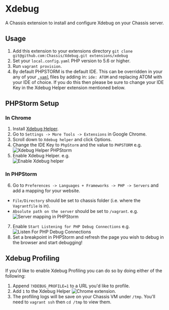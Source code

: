 # Xdebug
A Chassis extension to install and configure Xdebug on your Chassis server.

## Usage
1. Add this extension to your extensions directory `git clone git@github.com:Chassis/Xdebug.git extensions/xdebug`
2. Set your `local.config.yaml` PHP version to 5.6 or higher.
3. Run `vagrant provision`.
4. By default PHPSTORM is the default IDE. This can be overridden in your any of your [`.yaml`](https://github.com/Chassis/Chassis/blob/master/config.yaml#L6-#L9) files by adding in:
`ide: ATOM` and replacing ATOM with your IDE of choice. If you do this then please be sure to change your IDE Key in the Xdebug Helper extension mentioned below.

## PHPStorm Setup
### In Chrome
1. Install [Xdebug Helper](https://chrome.google.com/webstore/detail/xdebug-helper/eadndfjplgieldjbigjakmdgkmoaaaoc).
2. Go to `Settings -> More Tools -> Extensions` in Google Chrome.
3. Scroll down to `Xdebug helper` and click Options.
4. Change the IDE Key to `PhpStorm` and the value to `PHPSTORM` e.g.<br />![Xdebug Helper PHPStorm](https://bronsons-captured.s3.amazonaws.com/Xdebug_helper_2016-11-07_17-50-49.png)<br />
5. Enable Xdebug Helper. e.g.<br />![Enable Xdebug helper](https://bronsons-captured.s3.amazonaws.com/xdebug.png)<br />

### In PHPStorm
6. Go to `Preferences -> Languages + Frameworks -> PHP -> Servers` and add a mapping for your website.
 - `File/Directory` should be set to chassis folder (i.e. where the `Vagrantfile` is in).
 - `Absolute path on the server` should be set to `/vagrant`.
  e.g.<br />![Server mapping in PHPStorm](https://bronsons-captured.s3.amazonaws.com/phpstorm.png)<br />
7. Enable `Start Listening for PHP Debug Connections` e.g.<br />![Listen For PHP Debug Connections](https://bronsons-captured.s3.amazonaws.com/README.md_-_nodeissue_-_VolumesSitesnodeissue_2016-11-07_17-57-45.png)<br />
8. Set a breakpoint in PHPStorm and refresh the page you wish to debug in the browser and start debugging!

## Xdebug Profiling
If you'd like to enable Xdebug Profiling you can do so by doing either of the following:
1. Append `?XDEBUG_PROFILE=1` to a URL you'd like to profile.
2. Add `1` to the Xdebug Helper ![Chrome extension](https://bronsons-captured.s3.amazonaws.com/Xdebug_helper__2017-06-21_23-26-03.png).
3. The profiling logs will be save on your Chassis VM under `/tmp`. You'll need to `vagrant ssh` then `cd /tmp` to view them.
